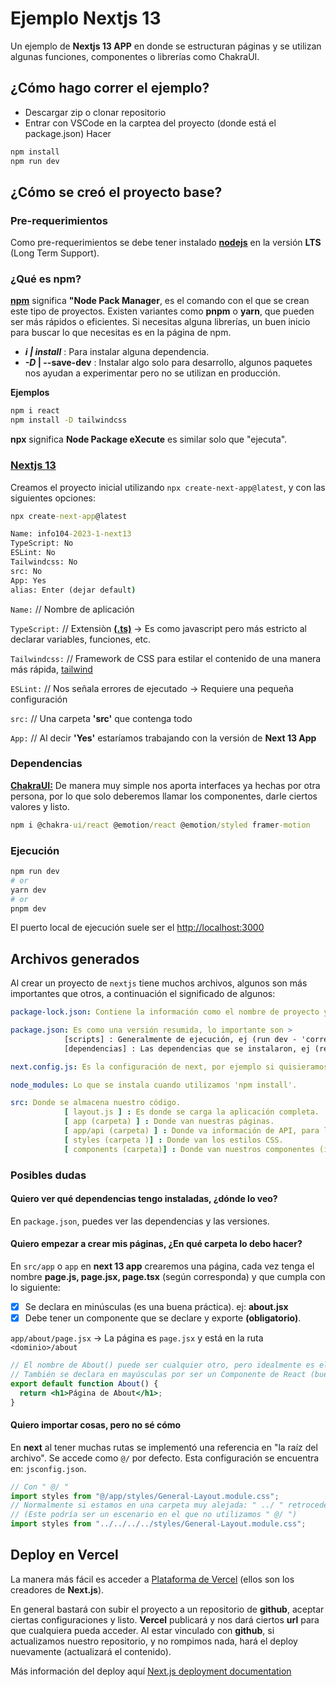 # Ejemplo Nextjs 13


Un ejemplo de **Nextjs 13 APP** en donde se estructuran páginas y se utilizan algunas funciones, componentes o librerías como ChakraUI.
## ¿Cómo hago correr el ejemplo?
- Descargar zip o clonar repositorio
- Entrar con VSCode en la carptea del proyecto (donde está el package.json)
Hacer
```cmd
npm install
npm run dev
```

## ¿Cómo se creó el proyecto base?

### Pre-requerimientos

Como pre-requerimientos se debe tener instalado [**nodejs**](https://nodejs.org/en) en la versión **LTS** (Long Term Support).

### ¿Qué es npm?

[**npm**](https://www.npmjs.com/) significa **"Node Pack Manager**, es el comando con el que se crean este tipo de proyectos. Existen variantes como **pnpm** o **yarn**, que pueden ser más rápidos o eficientes. Si necesitas alguna librerías, un buen inicio para buscar lo que necesitas es en la página de npm.

   - **_i | install_** : Para instalar alguna dependencia. 
   - **_-D_  | --save-dev**  : Instalar algo solo para desarrollo, algunos paquetes nos ayudan a experimentar pero no se utilizan en producción. 

**Ejemplos**
```cmd
npm i react
npm install -D tailwindcss
```

**npx** significa **Node Package eXecute** es similar solo que "ejecuta".

### [Nextjs 13](https://nextjs.org/docs/getting-started)

Creamos el proyecto inicial utilizando `npx create-next-app@latest`, y con las siguientes opciones:

```cmd
npx create-next-app@latest

Name: info104-2023-1-next13
TypeScript: No
ESLint: No
Tailwindcss: No
src: No
App: Yes
alias: Enter (dejar default)

```

`Name:` // Nombre de aplicación

`TypeScript:` // Extensiòn [**(.ts)**](https://www.typescriptlang.org/) -> Es como javascript pero más estricto al declarar variables, funciones, etc.

`Tailwindcss:` // Framework de CSS para estilar el contenido de una manera más rápida, [tailwind](https://tailwindcss.com/)

`ESLint:` // Nos señala errores de ejecutado -> Requiere una pequeña configuración

`src:` // Una carpeta **'src'** que contenga todo

`App:` // Al decir **'Yes'** estaríamos trabajando con la versión de **Next 13 App**

### Dependencias

[**ChakraUI:**](https://chakra-ui.com/getting-started/nextjs-guide) De manera muy simple nos aporta interfaces ya hechas por otra persona, por lo que solo deberemos llamar los componentes, darle ciertos valores y listo.

```cmd
npm i @chakra-ui/react @emotion/react @emotion/styled framer-motion
```

### Ejecución

```bash
npm run dev
# or
yarn dev
# or
pnpm dev
```

El puerto local de ejecución suele ser el [http://localhost:3000](http://localhost:3000)

## Archivos generados

Al crear un proyecto de `nextjs` tiene muchos archivos, algunos son más importantes que otros, a continuación el significado de algunos:

```yml
package-lock.json: Contiene la información como el nombre de proyecto y los paquetes (de manera detallada) que utiliza.

package.json: Es como una versión resumida, lo importante son >
            [scripts] : Generalmente de ejecución, ej (run dev - 'correr código desarrollo') (run build - 'compilar el código final') (run start - 'correr código final').
            [dependencias] : Las dependencias que se instalaron, ej (react @chakra-ui/react @emotion/react @emotion/styled framer-motion) con sus versiones.

next.config.js: Es la configuración de next, por ejemplo si quisieramos fotos de cierto dominio, deberíamos especificarlo ahí.

node_modules: Lo que se instala cuando utilizamos 'npm install'.

src: Donde se almacena nuestro código.
            [ layout.js ] : Es donde se carga la aplicación completa.
            [ app (carpeta) ] : Donde van nuestras páginas.
            [ app/api (carpeta) ] : Donde va información de API, para lectura de json u otras cosas.
            [ styles (carpeta )] : Donde van los estilos CSS.
            [ components (carpeta)] : Donde van nuestros componentes (idealmente reutilizables, o para organizar/achicar nuestro contenido)
```

### Posibles dudas

#### Quiero ver qué dependencias tengo instaladas, ¿dónde lo veo?

En `package.json`, puedes ver las dependencias y las versiones.

#### Quiero empezar a crear mis páginas, ¿En qué carpeta lo debo hacer?

En `src/app` o `app` en **next 13 app** crearemos una página, cada vez tenga el nombre **page.js, page.jsx, page.tsx** (según corresponda) y que cumpla con lo siguiente:

- [x] Se declara en minúsculas (es una buena práctica). ej: **about.jsx**
- [x] Debe tener un componente que se declare y exporte **(obligatorio)**.

`app/about/page.jsx` -> La página es `page.jsx` y está en la ruta `<dominio>/about`

```jsx
// El nombre de About() puede ser cualquier otro, pero idealmente es el mismo por un tema de orden
// También se declara en mayúsculas por ser un Componente de React (buenas prácticas)
export default function About() {
  return <h1>Página de About</h1>;
}
```

#### Quiero importar cosas, pero no sé cómo

En **next** al tener muchas rutas se implementó una referencia en "la raíz del archivo". Se accede como `@/`  por defecto. Esta configuración se encuentra en: `jsconfig.json`.

```jsx
// Con " @/ "
import styles from "@/app/styles/General-Layout.module.css";
// Normalmente si estamos en una carpeta muy alejada: " ../ " retrocede carpeta de manera relativa a la que uno está.
// (Este podría ser un escenario en el que no utilizamos " @/ ")
import styles from "../../../../styles/General-Layout.module.css";
```

## Deploy en Vercel

La manera más fácil es acceder a [Plataforma de Vercel](https://vercel.com/new?utm_medium=default-template&filter=next.js&utm_source=create-next-app&utm_campaign=create-next-app-readme) (ellos son los creadores de **Next.js**).

En general bastará con subir el proyecto a un repositorio de **github**, aceptar ciertas configuraciones y listo. **Vercel** publicará y nos dará ciertos **url** para que cualquiera pueda acceder. Al estar vinculado con **github**, si actualizamos nuestro repositorio, y no rompimos nada, hará el deploy nuevamente (actualizará el contenido).

Más información del deploy aquí [Next.js deployment documentation](https://nextjs.org/docs/deployment)
